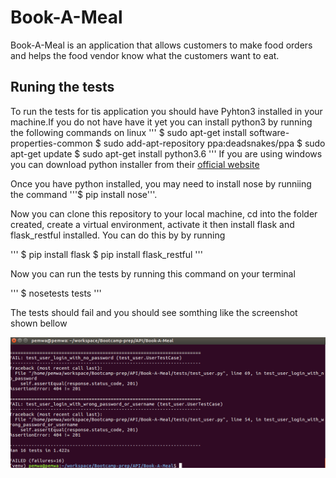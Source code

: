 # Book-A-Meal
Book-A-Meal is an application that allows customers to make food orders and helps the food vendor know what the customers want to eat.

## Runing the tests

To run the tests for tis application you should have Pyhton3 installed in your machine.If you do not have have it yet you can install python3 by running the following commands on linux
'''
$ sudo apt-get install software-properties-common
$ sudo add-apt-repository ppa:deadsnakes/ppa
$ sudo apt-get update
$ sudo apt-get install python3.6
'''
If you are using windows you can download python installer from their [official website](https://www.python.org/downloads/windows/)

Once you have python installed, you may need to install nose by runniing the command '''$ pip install nose'''.

Now you can clone this repository to your local machine, cd into the folder created, create a virtual environment, activate it then install
flask and flask_restful installed. You can do this by by running 

'''
$ pip install flask
$ pip install flask_restful
'''

Now you can run the tests by running this command on your terminal

'''
$ nosetests tests
'''

The tests should fail and you should see somthing  like the screenshot shown bellow

![screenshot](https://raw.githubusercontent.com/petermwash/Book-A-Meal/chore-tests/tests-img.png)
